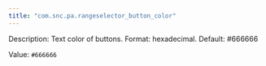 ```yaml
---
title: "com.snc.pa.rangeselector_button_color"
---
```


Description: Text color of buttons. Format: hexadecimal. Default: #666666

Value: `#666666`